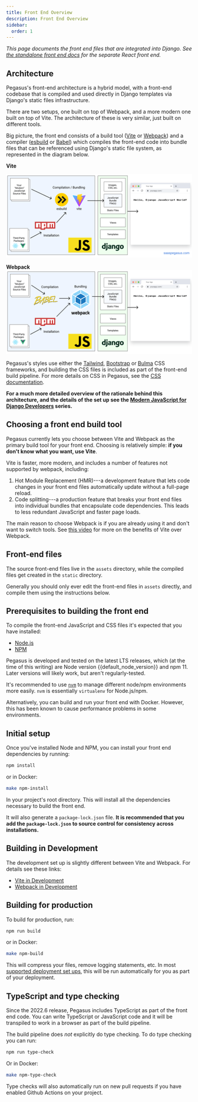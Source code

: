 ```yaml
---
title: Front End Overview
description: Front End Overview
sidebar:
  order: 1
---
```


*This page documents the front end files that are integrated into Django.
See [the standalone front end docs](/experimental/react-front-end) for the separate React front end.*

## Architecture

Pegasus's front-end architecture is a hybrid model, with a front-end codebase
that is compiled and used directly in Django templates via Django's static files infrastructure.

There are two setups, one built on top of Webpack, and a more modern one built on top of Vite.
The architecture of these is very similar, just built on different tools.

Big picture, the front end consists of a build tool ([Vite](https://vite.dev/) or [Webpack](https://webpack.js.org/))
and a compiler ([esbuild](https://esbuild.github.io/) or [Babel](https://babeljs.io/)) which compiles the front-end code into bundle
files that can be referenced using Django's static file system, as represented in the diagram below.

**Vite**

![Vite Build Pipeline](../../../assets/images/js-pipeline-with-django-vite.png)

**Webpack**
![Build Pipeline](../../../assets/images/js-pipeline-with-django.png)

Pegasus's styles use either the [Tailwind](https://tailwindcss.com/),  [Bootstrap](https://getbootstrap.com/) or [Bulma](https://bulma.io/) CSS frameworks,
and building the CSS files is included as part of the front-end build pipeline.
For more details on CSS in Pegasus, see the [CSS documentation](/css/overview).

**For a much more detailed overview of the rationale behind this architecture,
and the details of the set up see the [Modern JavaScript for Django Developers](https://www.saaspegasus.com/guides/modern-javascript-for-django-developers/)
series.**

## Choosing a front end build tool

Pegasus currently lets you choose between Vite and Webpack as the primary build tool for your front end.
Choosing is relatively simple: **if you don't know what you want, use Vite**.

Vite is faster, more modern, and includes a number of features not supported by webpack, including:

1. Hot Module Replacement (HMR)---a development feature that lets code changes in your front end files automatically
   update without a full-page reload.
2. Code splitting---a production feature that breaks your front end files into individual bundles that encapsulate
   code dependencies. This leads to less redundant JavaScript and faster page loads.

The main reason to choose Webpack is if you are already using it and don't want to switch tools.
See [this video](https://www.youtube.com/watch?v=qVwRygtffiw) for more on the benefits of Vite over Webpack.

## Front-end files

The source front-end files live in the `assets` directory, while the compiled files
get created in the `static` directory.

Generally you should only ever edit the front-end files in `assets` directly,
and compile them using the instructions below.

## Prerequisites to building the front end

To compile the front-end JavaScript and CSS files it's expected that you have installed:

- [Node.js](https://nodejs.org/)
- [NPM](https://docs.npmjs.com/downloading-and-installing-node-js-and-npm)

Pegasus is developed and tested on the latest LTS releases, which (at the time of this writing)
are Node version {{default_node_version}} and npm 11.
Later versions will likely work, but aren't regularly-tested.

It's recommended to use [`nvm`](https://github.com/nvm-sh/nvm) to manage different node/npm environments more easily.
`nvm` is essentially `virtualenv` for Node.js/npm.

Alternatively, you can build and run your front end with Docker.
However, this has been known to cause performance problems in some environments.

## Initial setup

Once you've installed Node and NPM, you can install your front end dependencies by running:

```bash
npm install
```

or in Docker:

```bash
make npm-install
```

In your project's root directory.
This will install all the dependencies necessary to build the front end.

It will also generate a `package-lock.json` file.
**It is recommended that you add the `package-lock.json` to source control for consistency across installations.**

## Building in Development

The development set up is slightly different between Vite and Webpack.
For details see these links:

- [Vite in Development](/front-end/vite/#vite-in-development)
- [Webpack in Development](/front-end/webpack/#development-with-webpack)


## Building for production

To build for production, run:

```bash
npm run build
```

or in Docker:

```bash
make npm-build
```

This will compress your files, remove logging statements, etc.
In most [supported deployment set ups](/deployment/overview), this will be run automatically for you as part of your deployment.

## TypeScript and type checking

Since the 2022.6 release, Pegasus includes TypeScript as part of the front end code.
You can write TypeScript or JavaScript code and it will be transpiled to work in a browser as part of the
build pipeline.

The build pipeline does *not* explicitly do type checking.
To do type checking you can run:

```bash
npm run type-check
```

Or in Docker:

```bash
make npm-type-check
```

Type checks will also automatically run on new pull requests if you have enabled Github Actions on your project.
